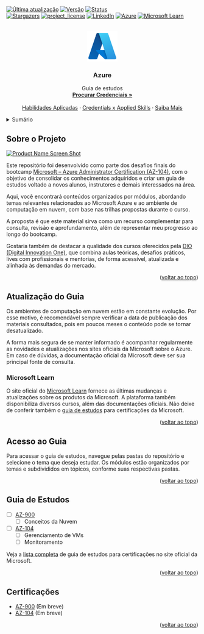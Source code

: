 <!-- VOLTAR AO TOPO -->
<a id="readme-top"></a>



<!-- SHIELDS.IO -->
[![Última atualização][last-commit-shield]][repo-url]
[![Versão][version-shield]][repo-url]
[![Status][status-shield]][repo-url]  
[![Stargazers][stars-shield]][stars-url]
[![project_license][license-shield]][license-url]
[![LinkedIn][linkedin-shield]][linkedin-url]
[![Azure][azure-shield]][azure-url]
[![Microsoft Learn][learn-shield]][learn-url]



<!-- LOGO DO PROJETO -->
<br />
<div align="center">
  <a href="https://github.com/Ozakye/Azure/blob/main/README.md">
    <img src="images/Microsoft_Azure.svg.png" alt="Logo" width="80" height="80">
  </a>

<h3 align="center">Azure</h3>

  <p align="center">
    Guia de estudos
    <br />
    <a href="https://learn.microsoft.com/en-us/credentials/browse"><strong>Procurar Credenciais »</strong></a>
    <br />
    <br />
    <a href="https://learn.microsoft.com/en-us/credentials/browse/?credential_types=applied%20skills">Habilidades Aplicadas</a>
    &middot;
    <a href="https://arch-center.azureedge.net/Credentials/choose-your-microsoft-credential.pdf">Credentials x Applied Skills</a>
    &middot;
    <a href="https://learn.microsoft.com/en-us/credentials/">Saiba Mais</a>
  </p>
</div>



<!-- SUMÁRIO -->
<details>
  <summary>Sumário</summary>
  <ol>
    <li>
      <a href="#sobre-o-projeto">Sobre o Projeto</a>
    </li>
    <li>
      <a href="#atualização-do-guia">Atualização do Guia</a>
      <ul>
        <li><a href="#microsoft-learn">Microsoft Learn</a></li>
      </ul>
    </li>
    <li><a href="#acesso-ao-guia">Acesso ao Guia</a></li>
    <li><a href="#guia-de-estudos">Guia de Estudos</a></li>
    <li><a href="#certificações">Certificações</a>
  </ol>
</details>



<!-- SOBRE O PROJETO -->
## Sobre o Projeto

[![Product Name Screen Shot][product-screenshot]](https://example.com)

Este repositório foi desenvolvido como parte dos desafios finais do bootcamp [Microsoft – Azure Administrator Certification (AZ-104)](https://www.dio.me/bootcamp/microsoft-az-104-certification), com o objetivo de consolidar os conhecimentos adquiridos e criar um guia de estudos voltado a novos alunos, instrutores e demais interessados na área.

Aqui, você encontrará conteúdos organizados por módulos, abordando temas relevantes relacionados ao Microsoft Azure e ao ambiente de computação em nuvem, com base nas trilhas propostas durante o curso.

A proposta é que este material sirva como um recurso complementar para consulta, revisão e aprofundamento, além de representar meu progresso ao longo do bootcamp.

Gostaria também de destacar a qualidade dos cursos oferecidos pela [DIO (Digital Innovation One)](https://www.dio.me/), que combina aulas teóricas, desafios práticos, lives com profissionais e mentorias, de forma acessível, atualizada e alinhada às demandas do mercado.

<p align="right">(<a href="#readme-top">voltar ao topo</a>)</p>



<!-- ATUALIZAÇÃO DO GUIA -->
## Atualização do Guia

Os ambientes de computação em nuvem estão em constante evolução. Por esse motivo, é recomendável sempre verificar a data de publicação dos materiais consultados, pois em poucos meses o conteúdo pode se tornar desatualizado.

A forma mais segura de se manter informado é acompanhar regularmente as novidades e atualizações nos sites oficiais da Microsoft sobre o Azure. Em caso de dúvidas, a documentação oficial da Microsoft deve ser sua principal fonte de consulta.



<!-- MICROSOFT LEARN -->
### Microsoft Learn

O site oficial do [Microsoft Learn](https://learn.microsoft.com/) fornece as últimas mudanças e atualizações sobre os produtos da Microsoft. A plataforma também disponibiliza diversos cursos, além das documentações oficiais. Não deixe de conferir também o [guia de estudos](https://learn.microsoft.com/pt-br/credentials/certifications/resources/study-guides/ai-102) para certificações da Microsoft.

<p align="right">(<a href="#readme-top">voltar ao topo</a>)</p>



<!-- ACESSO AO GUIA -->
## Acesso ao Guia

Para acessar o guia de estudos, navegue pelas pastas do repositório e selecione o tema que deseja estudar. Os módulos estão organizados por temas e subdivididos em tópicos, conforme suas respectivas pastas.

<p align="right">(<a href="#readme-top">voltar ao topo</a>)</p>



<!-- GUIA DE ESTUDOS -->
## Guia de Estudos

- [ ] [AZ-900](https://learn.microsoft.com/pt-br/credentials/certifications/resources/study-guides/az-900)
    - [ ] Conceitos da Nuvem
- [ ] [AZ-104](https://learn.microsoft.com/pt-br/credentials/certifications/resources/study-guides/az-104)
    - [ ] Gerenciamento de VMs
    - [ ] Monitoramento

Veja a [lista completa](https://learn.microsoft.com/pt-br/credentials/certifications/resources/study-guides/ai-102) de guia de estudos para certificações no site oficial da Microsoft.

<p align="right">(<a href="#readme-top">voltar ao topo</a>)</p>



<!-- CERTIFICAÇÕES -->
## Certificações

* [AZ-900]() (Em breve)
* [AZ-104]() (Em breve)

<p align="right">(<a href="#readme-top">voltar ao topo</a>)</p>



<!-- MARKDOWN LINKS & IMAGENS -->
<!-- https://www.markdownguide.org/basic-syntax/#reference-style-links -->
[stars-shield]: https://img.shields.io/github/stars/ozakye/Azure.svg?style=for-the-badge
[stars-url]: https://github.com/ozakye/Azure/stargazers
[license-shield]: https://img.shields.io/github/license/ozakye/Azure.svg?style=for-the-badge
[license-url]: https://github.com/ozakye/Azure/blob/main/LICENSE.txt
[linkedin-shield]: https://img.shields.io/badge/-LinkedIn-black.svg?style=for-the-badge&logo=linkedin&colorB=555
[linkedin-url]: https://linkedin.com/in/ozaky
[product-screenshot]: images/screenshot.png
[last-commit-shield]: https://img.shields.io/github/last-commit/ozakye/Azure.svg?style=for-the-badge
[repo-url]: https://github.com/ozakye/Azure
[version-shield]: https://img.shields.io/badge/version-Jun_2025-blue?style=for-the-badge
[status-shield]: https://img.shields.io/badge/status-em%20desenvolvimento-yellow?style=for-the-badge
[azure-shield]: https://img.shields.io/badge/Azure-0078D4?style=for-the-badge&logo=microsoftazure&logoColor=white
[azure-url]: https://azure.microsoft.com
[learn-shield]: https://img.shields.io/badge/Microsoft_Learn-00ADEF?style=for-the-badge&logo=microsoft&logoColor=white
[learn-url]: https://learn.microsoft.com
